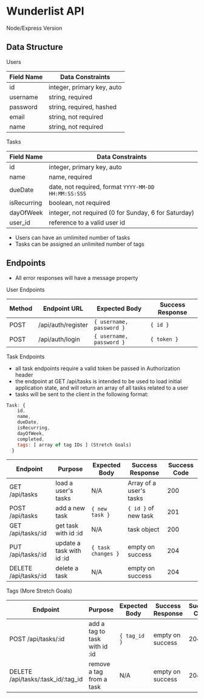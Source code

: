 # Wunderlist API

Node/Express Version

## Data Structure

Users

| Field Name | Data Constraints           |
| ---------- | -------------------------- |
| id         | integer, primary key, auto |
| username   | string, required           |
| password   | string, required, hashed   |
| email      | string, not required       |
| name       | string, not required       |

Tasks

| Field Name  | Data Constraints                                     |
| ----------- | ---------------------------------------------------- |
| id          | integer, primary key, auto                           |
| name        | name, required                                       |
| dueDate     | date, not required, format `YYYY-MM-DD HH:MM:SS:SSS` |
| isRecurring | boolean, not required                                |
| dayOfWeek   | integer, not required (0 for Sunday, 6 for Saturday) |
| user_id     | reference to a valid user id                         |

- Users can have an umlimited number of tasks
- Tasks can be assigned an unlimited number of tags

## Endpoints

- All error responses will have a message property

User Endpoints

| Method | Endpoint URL       | Expected Body            | Success Response |
| ------ | ------------------ | ------------------------ | ---------------- |
| POST   | /api/auth/register | `{ username, password }` | `{ id }`         |
| POST   | /api/auth/login    | `{ username, password }` | `{ token }`      |

Task Endpoints

- all task endpoints require a valid token be passed in Authorization header
- the endpoint at GET /api/tasks is intended to be used to load initial application state, and will return an array of all tasks related to a user
- tasks will be sent to the client in the following format:

```js
Task: {
    id,
    name,
    dueDate,
    isRecurring,
    dayOfWeek,
    completed,
    tags: [ array of tag IDs ] (Stretch Goals)
  }
```

| Endpoint              | Purpose                   | Expected Body      | Success Response        | Success Code |
| --------------------- | ------------------------- | ------------------ | ----------------------- | ------------ |
| GET /api/tasks        | load a user's tasks       | N/A                | Array of a user's tasks | 200          |
| POST /api/tasks       | add a new task            | `{ new task }`     | `{ id }` of new task    | 201          |
| GET /api/tasks/:id    | get task with id :id      | N/A                | task object             | 200          |
| PUT /api/tasks/:id    | update a task with id :id | `{ task changes }` | empty on success        | 204          |
| DELETE /api/tasks/:id | delete a task             | N/A                | empty on success        | 204          |

Tags (More Stretch Goals)

| Endpoint                           | Purpose                       | Expected Body | Success Response | Success Code |
| ---------------------------------- | ----------------------------- | ------------- | ---------------- | ------------ |
| POST /api/tasks/:id                | add a tag to task with id :id | `{ tag_id }`  | empty on success | 204          |
| DELETE /api/tasks/:task_id/:tag_id | remove a tag from a task      | N/A           | empty on success | 204          |
